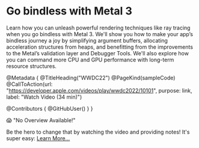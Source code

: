 # Go bindless with Metal 3

Learn how you can unleash powerful rendering techniques like ray tracing when you go bindless with Metal 3. We'll show you how to make your app’s bindless journey a joy by simplifying argument buffers, allocating acceleration structures from heaps, and benefitting from the improvements to the Metal’s validation layer and Debugger Tools. We'll also explore how you can command more CPU and GPU performance with long-term resource structures.


@Metadata {
   @TitleHeading("WWDC22")
   @PageKind(sampleCode)
   @CallToAction(url: "https://developer.apple.com/videos/play/wwdc2022/10101", purpose: link, label: "Watch Video (34 min)")

   @Contributors {
      @GitHubUser(<replace this with your GitHub handle>)
   }
}

😱 "No Overview Available!"

Be the hero to change that by watching the video and providing notes! It's super easy:
 [Learn More…](https://wwdcnotes.com/documentation/wwdcnotes/contributing)
